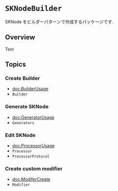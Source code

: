 # ``SKNodeBuilder``

SKNode をビルダーパターンで作成するパッケージです.

## Overview

<!--@START_MENU_TOKEN@-->Text<!--@END_MENU_TOKEN@-->

## Topics

### Create Builder

- <doc:BuilderUsage>
- ``Builder``

### Generate SKNode

- <doc:GeneratorUsage>
- ``Generators``

### Edit SKNode

- <doc:ProcessorUsage>
- ``Processor``
- ``ProcessorProtocol``

### Create custom modifier

- <doc:ModiferCreate>
- ``Modifier``
